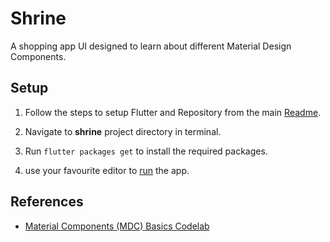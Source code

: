 # Shrine

A shopping app UI designed to learn about different Material Design Components.

## Setup

1. Follow the steps to setup Flutter and Repository from the main [Readme](https://github.com/sagarchoudhary96/Flutter-Examples/blob/master/README.md).

2. Navigate to **shrine** project directory in terminal.

3. Run `flutter packages get` to install the required packages.

4. use your favourite editor to [run](https://flutter.io/get-started/test-drive/#androidstudio) the app.


## References

* [Material Components (MDC) Basics Codelab](https://codelabs.developers.google.com/codelabs/mdc-101-flutter/index.html)
